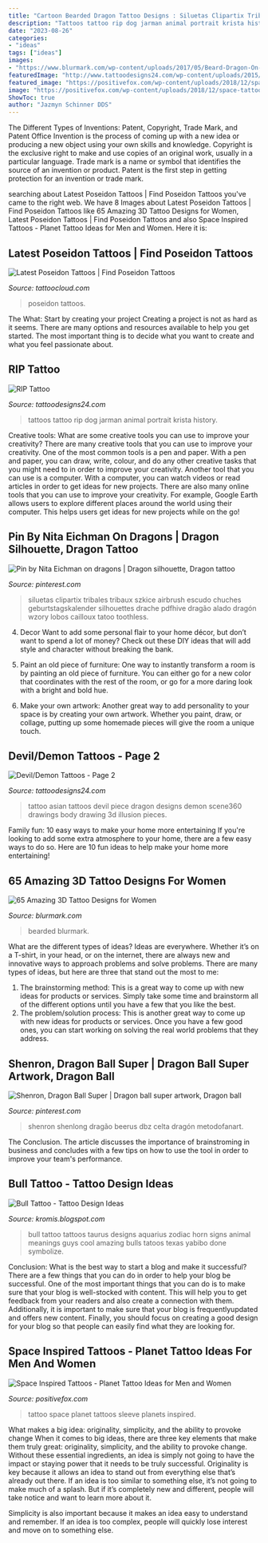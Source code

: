 ```yaml
---
title: "Cartoon Bearded Dragon Tattoo Designs : Siluetas Clipartix Tribales Tribaux Szkice Airbrush Escudo Chuches Geburtstagskalender Silhouettes Drache Pdfhive Dragão Alado Dragón Wzory Lobos Cailloux Tatoo Toothless"
description: "Tattoos tattoo rip dog jarman animal portrait krista history"
date: "2023-08-26"
categories:
- "ideas"
tags: ["ideas"]
images:
- "https://www.blurmark.com/wp-content/uploads/2017/05/Beard-Dragon-On-Shoulder.jpg"
featuredImage: "http://www.tattoodesigns24.com/wp-content/uploads/2015/12/Devil-Tattoo-On-Back-Body-TD2432.jpg"
featured_image: "https://positivefox.com/wp-content/uploads/2018/12/space-tattoo-planet-tattoo-space-tattoos-sleeve.jpg"
image: "https://positivefox.com/wp-content/uploads/2018/12/space-tattoo-planet-tattoo-space-tattoos-sleeve.jpg"
ShowToc: true
author: "Jazmyn Schinner DDS"
---
```



The Different Types of Inventions: Patent, Copyright, Trade Mark, and Patent Office
Invention is the process of coming up with a new idea or producing a new object using your own skills and knowledge. Copyright is the exclusive right to make and use copies of an original work, usually in a particular language. Trade mark is a name or symbol that identifies the source of an invention or product. Patent is the first step in getting protection for an invention or trade mark.

	

		
searching about Latest Poseidon Tattoos | Find Poseidon Tattoos you've came to the right web. We have 8 Images about Latest Poseidon Tattoos | Find Poseidon Tattoos like 65 Amazing 3D Tattoo Designs for Women, Latest Poseidon Tattoos | Find Poseidon Tattoos and also Space Inspired Tattoos - Planet Tattoo Ideas for Men and Women. Here it is:
		
    
## Latest Poseidon Tattoos | Find Poseidon Tattoos

<img loading=lazy src="https://tattoocloud.com/system/images/tatties/000/105/574/web/1501016260436.jpg?1518764720" onerror="this.onerror=null;this.src='https://tse3.mm.bing.net/th?id=OIP.dAPYgHe3YUBRgHdp4UA_fAHaLH&amp;pid=15.1';" alt="Latest Poseidon Tattoos | Find Poseidon Tattoos">

_Source: tattoocloud.com_

>poseidon tattoos. 

	

The What: Start by creating your project
Creating a project is not as hard as it seems. There are many options and resources available to help you get started. The most important thing is to decide what you want to create and what you feel passionate about.

    
## RIP Tattoo

<img loading=lazy src="http://www.tattoodesigns24.com/tattoopics/animal/dog/dog_tattoo_89.jpg" onerror="this.onerror=null;this.src='https://tse4.mm.bing.net/th?id=OIP.pZcqLoxQU6oCuHGGzxvs0wHaMt&amp;pid=15.1';" alt="RIP Tattoo">

_Source: tattoodesigns24.com_

>tattoos tattoo rip dog jarman animal portrait krista history. 

	

Creative tools: What are some creative tools you can use to improve your creativity?
There are many creative tools that you can use to improve your creativity. One of the most common tools is a pen and paper. With a pen and paper, you can draw, write, colour, and do any other creative tasks that you might need to in order to improve your creativity. Another tool that you can use is a computer. With a computer, you can watch videos or read articles in order to get ideas for new projects. There are also many online tools that you can use to improve your creativity. For example, Google Earth allows users to explore different places around the world using their computer. This helps users get ideas for new projects while on the go!

    
## Pin By Nita Eichman On Dragons | Dragon Silhouette, Dragon Tattoo

<img loading=lazy src="https://i.pinimg.com/736x/df/09/b8/df09b8547ea3f9086f35532a60fb23b8.jpg" onerror="this.onerror=null;this.src='https://tse2.mm.bing.net/th?id=OIP.1bNgqd7qqPnBLP14CoRk3wAAAA&amp;pid=15.1';" alt="Pin by Nita Eichman on dragons | Dragon silhouette, Dragon tattoo">

_Source: pinterest.com_

>siluetas clipartix tribales tribaux szkice airbrush escudo chuches geburtstagskalender silhouettes drache pdfhive dragão alado dragón wzory lobos cailloux tatoo toothless. 

	

4. Decor
Want to add some personal flair to your home décor, but don’t want to spend a lot of money? Check out these DIY ideas that will add style and character without breaking the bank.
1. Paint an old piece of furniture: One way to instantly transform a room is by painting an old piece of furniture. You can either go for a new color that coordinates with the rest of the room, or go for a more daring look with a bright and bold hue.

2. Make your own artwork: Another great way to add personality to your space is by creating your own artwork. Whether you paint, draw, or collage, putting up some homemade pieces will give the room a unique touch.


    
## Devil/Demon Tattoos - Page 2

<img loading=lazy src="http://www.tattoodesigns24.com/wp-content/uploads/2015/12/Devil-Tattoo-On-Back-Body-TD2432.jpg" onerror="this.onerror=null;this.src='https://tse1.mm.bing.net/th?id=OIP.vBk9_cGtoe-Vg49id_u49QHaK3&amp;pid=15.1';" alt="Devil/Demon Tattoos - Page 2">

_Source: tattoodesigns24.com_

>tattoo asian tattoos devil piece dragon designs demon scene360 drawings body drawing 3d illusion pieces. 

	

Family fun: 10 easy ways to make your home more entertaining
If you're looking to add some extra atmosphere to your home, there are a few easy ways to do so. Here are 10 fun ideas to help make your home more entertaining!

    
## 65 Amazing 3D Tattoo Designs For Women

<img loading=lazy src="https://www.blurmark.com/wp-content/uploads/2017/05/Beard-Dragon-On-Shoulder.jpg" onerror="this.onerror=null;this.src='https://tse2.mm.bing.net/th?id=OIP.3pnRB871UI_ptBc6mVfHugHaHa&amp;pid=15.1';" alt="65 Amazing 3D Tattoo Designs for Women">

_Source: blurmark.com_

>bearded blurmark. 

	

What are the different types of ideas?
Ideas are everywhere. Whether it’s on a T-shirt, in your head, or on the internet, there are always new and innovative ways to approach problems and solve problems. 
There are many types of ideas, but here are three that stand out the most to me: 
1. The brainstorming method: This is a great way to come up with new ideas for products or services. Simply take some time and brainstorm all of the different options until you have a few that you like the best.
2. The problem/solution process: This is another great way to come up with new ideas for products or services. Once you have a few good ones, you can start working on solving the real world problems that they address. 

    
## Shenron, Dragon Ball Super | Dragon Ball Super Artwork, Dragon Ball

<img loading=lazy src="https://i.pinimg.com/736x/05/e0/ec/05e0ec3b540b42d7686291fbce3785de.jpg" onerror="this.onerror=null;this.src='https://tse2.mm.bing.net/th?id=OIP.Fm6Q79PMiTkJYDfcPurbywHaKb&amp;pid=15.1';" alt="Shenron, Dragon Ball Super | Dragon ball super artwork, Dragon ball">

_Source: pinterest.com_

>shenron shenlong dragão beerus dbz celta dragón metodofanart. 

	

The Conclusion.
The article discusses the importance of brainstroming in business and concludes with a few tips on how to use the tool in order to improve your team's performance.

    
## Bull Tattoo - Tattoo Design Ideas

<img loading=lazy src="https://3.bp.blogspot.com/-fS8cMqvEW6M/UVoExMYBYlI/AAAAAAAAFEQ/5girjpz48Js/s1600/bull_tattoo__done_for_now__by_jotuntroll-d3bzjrr.jpg" onerror="this.onerror=null;this.src='https://tse2.mm.bing.net/th?id=OIP.lvBjARBhkuG2l-XHo7BqwAHaDW&amp;pid=15.1';" alt="Bull Tattoo - Tattoo Design Ideas">

_Source: kromis.blogspot.com_

>bull tattoo tattoos taurus designs aquarius zodiac horn signs animal meanings guys cool amazing bulls tatoos texas yabibo done symbolize. 

	

Conclusion: What is the best way to start a blog and make it successful?
There are a few things that you can do in order to help your blog be successful. One of the most important things that you can do is to make sure that your blog is well-stocked with content. This will help you to get feedback from your readers and also create a connection with them. Additionally, it is important to make sure that your blog is frequentlyupdated and offers new content. Finally, you should focus on creating a good design for your blog so that people can easily find what they are looking for.

    
## Space Inspired Tattoos - Planet Tattoo Ideas For Men And Women

<img loading=lazy src="https://positivefox.com/wp-content/uploads/2018/12/space-tattoo-planet-tattoo-space-tattoos-sleeve.jpg" onerror="this.onerror=null;this.src='https://tse2.mm.bing.net/th?id=OIP.MInn24y7-M62OIbKvLU6NQHaHa&amp;pid=15.1';" alt="Space Inspired Tattoos - Planet Tattoo Ideas for Men and Women">

_Source: positivefox.com_

>tattoo space planet tattoos sleeve planets inspired. 

	

What makes a big idea: originality, simplicity, and the ability to provoke change
When it comes to big ideas, there are three key elements that make them truly great: originality, simplicity, and the ability to provoke change. Without these essential ingredients, an idea is simply not going to have the impact or staying power that it needs to be truly successful.
 Originality is key because it allows an idea to stand out from everything else that’s already out there. If an idea is too similar to something else, it’s not going to make much of a splash. But if it’s completely new and different, people will take notice and want to learn more about it.

Simplicity is also important because it makes an idea easy to understand and remember. If an idea is too complex, people will quickly lose interest and move on to something else.

